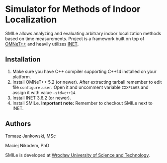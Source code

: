 # Simulator for Methods of Indoor Localization

SMILe allows analyzing and evaluating arbitrary indoor localization methods based on time measurements. Project is a framework built on top of [OMNeT++](https://omnetpp.org/) and heavily utilizes [INET](https://github.com/inet-framework/inet).

## Installation

1. Make sure you have C++ compiler supporting C++14 installed on your platform.
2. Install OMNeT++ 5.2 (or newer). After extracting tarball remember to edit file `configure.user`. Open it and uncomment variable `CXXFLAGS` and assign it with value `-std=c++14`.
3. Install INET 3.6.2 (or newer).
4. Install SMILe. **Important note:** Remember to checkout SMILe next to INET.

## Authors

Tomasz Jankowski, MSc

Maciej Nikodem, PhD


SMILe is developed at [Wrocław University of Science and Technology](http://pwr.edu.pl/).
